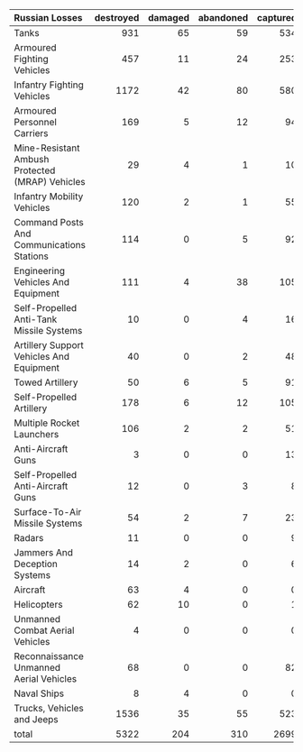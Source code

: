 | Russian Losses                                   |   destroyed |   damaged |   abandoned |   captured |   total |
|:-------------------------------------------------|------------:|----------:|------------:|-----------:|--------:|
| Tanks                                            |         931 |        65 |          59 |        534 |    1589 |
| Armoured Fighting Vehicles                       |         457 |        11 |          24 |        253 |     745 |
| Infantry Fighting Vehicles                       |        1172 |        42 |          80 |        580 |    1874 |
| Armoured Personnel Carriers                      |         169 |         5 |          12 |         94 |     280 |
| Mine-Resistant Ambush Protected  (MRAP) Vehicles |          29 |         4 |           1 |         10 |      44 |
| Infantry Mobility Vehicles                       |         120 |         2 |           1 |         55 |     178 |
| Command Posts And Communications Stations        |         114 |         0 |           5 |         92 |     211 |
| Engineering Vehicles And Equipment               |         111 |         4 |          38 |        105 |     258 |
| Self-Propelled Anti-Tank Missile Systems         |          10 |         0 |           4 |         16 |      30 |
| Artillery Support Vehicles And Equipment         |          40 |         0 |           2 |         48 |      90 |
| Towed Artillery                                  |          50 |         6 |           5 |         91 |     152 |
| Self-Propelled Artillery                         |         178 |         6 |          12 |        105 |     301 |
| Multiple Rocket Launchers                        |         106 |         2 |           2 |         51 |     161 |
| Anti-Aircraft Guns                               |           3 |         0 |           0 |         13 |      16 |
| Self-Propelled Anti-Aircraft Guns                |          12 |         0 |           3 |          8 |      23 |
| Surface-To-Air Missile Systems                   |          54 |         2 |           7 |         23 |      86 |
| Radars                                           |          11 |         0 |           0 |          9 |      20 |
| Jammers And Deception Systems                    |          14 |         2 |           0 |          6 |      22 |
| Aircraft                                         |          63 |         4 |           0 |          0 |      67 |
| Helicopters                                      |          62 |        10 |           0 |          1 |      73 |
| Unmanned Combat Aerial Vehicles                  |           4 |         0 |           0 |          0 |       4 |
| Reconnaissance Unmanned Aerial Vehicles          |          68 |         0 |           0 |         82 |     150 |
| Naval Ships                                      |           8 |         4 |           0 |          0 |      12 |
| Trucks, Vehicles and Jeeps                       |        1536 |        35 |          55 |        523 |    2149 |
| total                                            |        5322 |       204 |         310 |       2699 |    8535 |